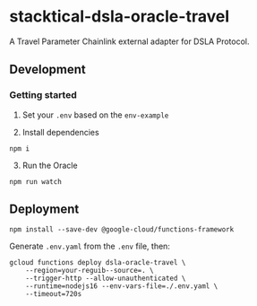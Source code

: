 # stacktical-dsla-oracle-travel
A Travel Parameter Chainlink external adapter for DSLA Protocol.

## Development

### Getting started

1. Set your `.env` based on the `env-example`

2. Install dependencies

```
npm i
```

3. Run the Oracle

```
npm run watch
```

## Deployment

```
npm install --save-dev @google-cloud/functions-framework
```

Generate `.env.yaml` from the `.env` file, then:

```
gcloud functions deploy dsla-oracle-travel \
    --region=your-reguib--source=. \
    --trigger-http --allow-unauthenticated \
    --runtime=nodejs16 --env-vars-file=./.env.yaml \
    --timeout=720s
```
